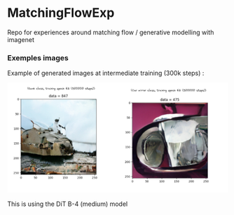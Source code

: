 # MatchingFlowExp
Repo for experiences around matching flow / generative modelling with imagenet

### Exemples images

Example of generated images at intermediate training (300k steps) : 

![examples](images/image.png)

This is using the DiT B-4 (medium) model